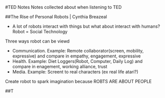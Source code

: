 #TED Notes
Notes collected about when listening to TED

##The Rise of Personal Robots | Cynthia Breazeal
* A lot of robots interact with things but what about interact with humans?
Robot = Social Technology

Three ways robot can be viewd
* Communication. Example: Remote collaborator(screen, mobility, expressive) and compare in empathy, engagement, expressive
* Health. Example: Diet Loggers(Robot, Computer, Daily Log) and compare in enagement, working alliance, trust
* Media. Example: Screent to real characters (ex real life atari?)

Create robot to spark imagination because ROBTS ARE ABOUT PEOPLE

##T
